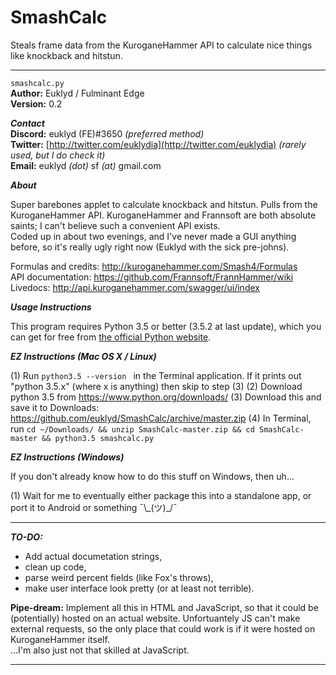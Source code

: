 # SmashCalc
Steals frame data from the KuroganeHammer API to calculate nice things like knockback and hitstun.

***

`smashcalc.py`  
**Author:** Euklyd / Fulminant Edge  
**Version:** 0.2

***Contact***  
**Discord:** euklyd (FE)#3650 *(preferred method)*  
**Twitter:** [http://twitter.com/euklydia](http://twitter.com/euklydia) *(rarely used, but I do check it)*  
**Email:** euklyd *(dot)* sf *(at)* gmail.com

***About***

Super barebones applet to calculate knockback and hitstun. Pulls from the KuroganeHammer API. KuroganeHammer and Frannsoft are both absolute saints; I can't believe such a convenient API exists.  
Coded up in about two evenings, and I've never made a GUI anything before, so it's really ugly right now (Euklyd with the sick pre-johns).

Formulas and credits: http://kuroganehammer.com/Smash4/Formulas  
API documentation: https://github.com/Frannsoft/FrannHammer/wiki  
Livedocs: http://api.kuroganehammer.com/swagger/ui/index

***Usage Instructions***

This program requires Python 3.5 or better (3.5.2 at last update), which you can get for free from [the official Python website](https://www.python.org/downloads/).

***EZ Instructions (Mac OS X / Linux)***

(1) Run `python3.5 --version ` in the Terminal application. If it prints out "python 3.5.x" (where x is anything) then skip to step (3)
(2) Download python 3.5 from https://www.python.org/downloads/
(3) Download this and save it to Downloads: https://github.com/euklyd/SmashCalc/archive/master.zip
(4) In Terminal, run `cd ~/Downloads/ && unzip SmashCalc-master.zip && cd SmashCalc-master && python3.5 smashcalc.py`

***EZ Instructions (Windows)***

If you don't already know how to do this stuff on Windows, then uh...

(1) Wait for me to eventually either package this into a standalone app, or port it to Android or something ¯\\\_(ツ)\_/¯

***

***TO-DO:***
- Add actual documetation strings,
- clean up code,
- parse weird percent fields (like Fox's throws),
- make user interface look pretty (or at least not terrible).

**Pipe-dream:**
Implement all this in HTML and JavaScript, so that it could be (potentially) hosted on an actual website. Unfortuantely JS can't make external requests, so the only place that could work is if it were hosted on KuroganeHammer itself.  
...I'm also just not that skilled at JavaScript.

***
